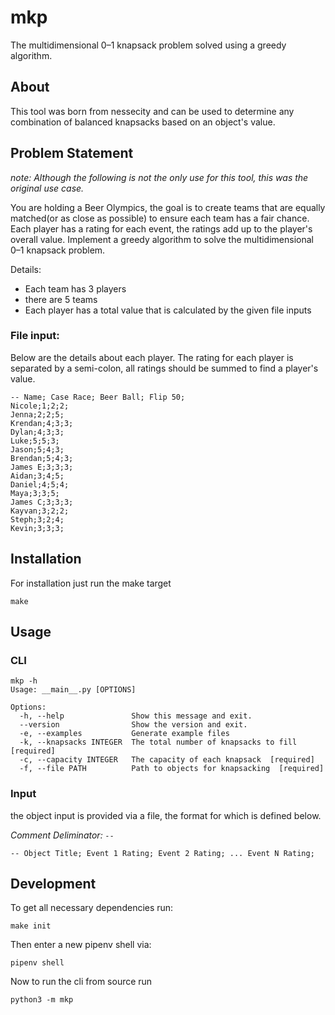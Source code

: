 # mkp
The multidimensional 0–1 knapsack problem solved using a greedy algorithm.

## About

This tool was born from nessecity and can be used to determine any combination of balanced knapsacks based on an object's value.

## Problem Statement

*note: Although the following is not the only use for this tool, this was the original use case.*

You are holding a Beer Olympics, the goal is to create teams that are equally matched(or as close as possible) to ensure each team has a fair chance. Each player has a rating for each event, the ratings add up to the player's overall value. Implement a greedy algorithm to solve the multidimensional 0–1 knapsack problem.

Details:

* Each team has 3 players
* there are 5 teams
* Each player has a total value that is calculated by the given file inputs

### File input:

Below are the details about each player. The rating for each player is separated by a semi-colon, all ratings should be summed to find a player's value.

```
-- Name; Case Race; Beer Ball; Flip 50;
Nicole;1;2;2;
Jenna;2;2;5;
Krendan;4;3;3;
Dylan;4;3;3;
Luke;5;5;3;
Jason;5;4;3;
Brendan;5;4;3;
James E;3;3;3;
Aidan;3;4;5;
Daniel;4;5;4;
Maya;3;3;5;
James C;3;3;3;
Kayvan;3;2;2;
Steph;3;2;4;
Kevin;3;3;3;
```

## Installation

For installation just run the make target

`make`

## Usage

### CLI

```
mkp -h
Usage: __main__.py [OPTIONS]

Options:
  -h, --help               Show this message and exit.
  --version                Show the version and exit.
  -e, --examples           Generate example files
  -k, --knapsacks INTEGER  The total number of knapsacks to fill  [required]
  -c, --capacity INTEGER   The capacity of each knapsack  [required]
  -f, --file PATH          Path to objects for knapsacking  [required]
```

### Input

the object input is provided via a file, the format for which is defined below.

*Comment Deliminator: `--`* 

```
-- Object Title; Event 1 Rating; Event 2 Rating; ... Event N Rating;
```

## Development

To get all necessary dependencies run:

```
make init
```

Then enter a new pipenv shell via:

```
pipenv shell
```

Now to run the cli from source run

```
python3 -m mkp
```


